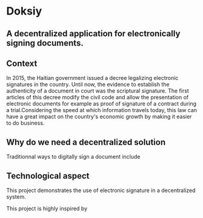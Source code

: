 # Doksiy
## A decentralized application for electronically signing documents. 
## Context
In 2015, the Haitian government issued a decree legalizing electronic signatures in the country. Until now, the evidence to establish the authenticity of a document in court  was the scriptural signature. The first articles of this decree modify the civil code and allow the presentation of electronic documents for example as proof of signature of a contract during a trial.Considering the speed at which information travels today, this law can have a great impact on the country's economic growth by making it easier to do business.
## Why do we need a decentralized solution
Traditionnal ways to digitally sign a document include 



## Technological aspect
This project demonstrates the use of electronic signature in a decentralized system. 



This project is highly inspired by 
